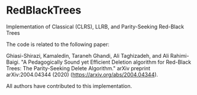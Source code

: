# RedBlackTrees
Implementation of Classical (CLRS), LLRB, and Parity-Seeking Red-Black Trees

The code is related to the following paper:

Ghiasi-Shirazi, Kamaledin, Taraneh Ghandi, Ali Taghizadeh, and Ali Rahimi-Baigi. "A Pedagogically Sound yet Efficient Deletion algorithm for Red-Black Trees: The Parity-Seeking Delete Algorithm." arXiv preprint arXiv:2004.04344 (2020) (https://arxiv.org/abs/2004.04344).


All authors have contributed to this implementation.
